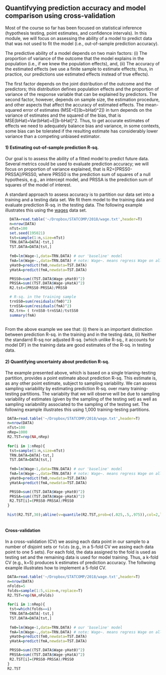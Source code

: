 ## Quantifvying prediction accuracy and model comparison using cross-validation

Most of the course so far has been focused on statistical inference (hypothesis testing,
 point estimates, and confidence intervals).
In this module, we will focus on assessing the ability of a model to predict data that was not used to fit the model (i.e., out-of-sample prediction accuracy).

The predictive ability of a model depends on two main factors: (i) The proportion of variance of the outcome that the model explains in the population (i.e., if we knew the population effects), and, (ii) The accuracy of the estimated effects (we use a finite sample to estimate effects; thus, in practice, our predictions use estimated effects instead of true effects).
    
The first factor depends on the joint distribution of the outcome and the predictors; this distribution defines population effects and the proportion of variance of the response variable that can be explained by predictors.
The second factor, however, depends on sample size, the estimation procedure, and other aspects that affect the accuracy of estimated effects. The mean-squared error of estimates (MSE=E[(b=bHat)^2]) in turn depends on the variance of estimates and the squared of the bias, that is MSE(bHat)=Var(bHat)+E[b-bHat]^2. Thus, to get accurate estimates of effects we need  to adequately balance bias and variance, in some contexts, some bias can be tolerated if the resulting estimate has considerably lower variance than a competing unbiased estimator.

#### 1) Estimating out-of-sample prediction R-sq.

Our goal is to assess the ability of a fitted model to predict future data. Several metrics could be used to evaluate prediction accuracy; we will focus on proportion of variance explained, that is R2=[PRSS0-PRSSA]/PRSS0, where PRSS0 is the prediction sum of squares of a null hypothesis, e.g., an intercept model, 
and PRSSA is the prediction sum of squares of the model of interest. 

A standard approach to assess accuracy is to partition our data set into a training and a testing data set. We fit them model to the training data and evaluate
prediction R-sq. in the testing data. The following example illustrates this using the [wages](https://github.com/gdlc/STAT_COMP/blob/master/wages.txt) data set.

```r
  DATA=read.table('~/Dropbox/STATCOMP/2018/wage.txt',header=T)
  n=nrow(DATA)
  nTst=100
  set.seed(195021) 
  tst=sample(1:n,size=nTst)
  TRN.DATA=DATA[-tst,]
  TST.DATA=DATA[tst,]
  
  fm0=lm(Wage~1,data=TRN.DATA) # our 'baseline' model
  fmA=lm(Wage~.,data=TRN.DATA) # note: Wage~. means regress Wage on all the other variables in 'data'
  yHat0=predict(fm0,newdata=TST.DATA)
  yHatA=predict(fmA,newdata=TST.DATA)

  PRSS0=sum((TST.DATA$Wage-yHat0)^2)
  PRSSA=sum((TST.DATA$Wage-yHatA)^2)
  R2.tst=(PRSS0-PRSSA)/PRSS0

  # R-sq. in the training sample
  trnSS0=sum(residuals(fm0)^2)
  trnSSA=sum(residuals(fmA)^2)
  R2.trn= ( trnSS0-trnSSA)/tstSS0
  summary(fmA)
  
```

From the above example we see that: (i) there is an important distinction between prediction R-sq. in the training and in the testing data, (ii) Neither the standarrd R-sq nor adjusted R-sq. (which unlike R-sq., it accounts for model DF) in the training data are good estimates of the R-sq. in testing data.

#### 2) Quantifying uncertainty about prediction R-sq.

The example presented above, which is based on a single trianing-testing partition, provides a point estimate about prediction R-sq. This estimate is, as any other point estimate, subject to sampling variability. We can assess sampling variability by estimating prediction R-sq. over many training-testing partitions. The variabiity that we will observe will be due to sampling variability of estimates (given by the sampling of the testing set) as well as sampling variabnility associated to the sampling of the testing set. The following example illustrates this using 1,000 training-testing partitions.

```r
 DATA=read.table('~/Dropbox/STATCOMP/2018/wage.txt',header=T)
 n=nrow(DATA)
 nTst=100
 nRep=1000
 R2.TST=rep(NA,nRep)
 
 for(i in 1:nRep){
  tst=sample(1:n,size=nTst)
  TRN.DATA=DATA[-tst,]
  TST.DATA=DATA[tst,]
 
  fm0=lm(Wage~1,data=TRN.DATA) # our 'baseline' model
  fmA=lm(Wage~.,data=TRN.DATA) # note: Wage~. means regress Wage on all the other variables in 'data'
  yHat0=predict(fm0,newdata=TST.DATA)
  yHatA=predict(fmA,newdata=TST.DATA)

  PRSS0=sum((TST.DATA$Wage-yHat0)^2)
  PRSSA=sum((TST.DATA$Wage-yHatA)^2)
  R2.TST[i]=(PRSS0-PRSSA)/PRSS0
 }
 
 hist(R2.TST,30);abline(v=quantile(R2.TST,prob=c(.025,.5,.975)),col=2,lwd=2,lty=2)
 
```


#### Cross-validation

In a cross-validation (CV) we assing each data point in our sample to a number of disjoint sets or `folds` (e.g., in a 5-fold CV we assing each data point to one 5 sets). For each fold, the data assigned to the fold is used as testing set and the remaining data is used for model training. Thus, a k-fold CV (e.g., k=5) produces k estimates of prediction accuracy. The follwoing example illustrates how to implement a 5-fold CV.



```r
 DATA=read.table('~/Dropbox/STATCOMP/2018/wage.txt',header=T)
 n=nrow(DATA)
 nFolds=5
 folds=sample(1:5,size=n,replace=T)
 R2.TST=rep(NA,nFolds)
 
 for(i in 1:nRep){
  tst=which(folds==i)
  TRN.DATA=DATA[-tst,]
  TST.DATA=DATA[tst,]
 
  fm0=lm(Wage~1,data=TRN.DATA) # our 'baseline' model
  fmA=lm(Wage~.,data=TRN.DATA) # note: Wage~. means regress Wage on all the other variables in 'data'
  yHat0=predict(fm0,newdata=TST.DATA)
  yHatA=predict(fmA,newdata=TST.DATA)

  PRSS0=sum((TST.DATA$Wage-yHat0)^2)
  PRSSA=sum((TST.DATA$Wage-yHatA)^2)
  R2.TST[i]=(PRSS0-PRSSA)/PRSS0
 }
 R2.TST 
 
```

